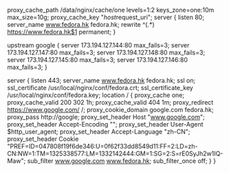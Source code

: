 proxy_cache_path  /data/nginx/cache/one  levels=1:2   keys_zone=one:10m max_size=10g;
proxy_cache_key  "$host$request_uri";
server {
    listen 80;
    server_name www.fedora.hk fedora.hk;
    rewrite ^(.*) https://www.fedora.hk$1 permanent;
}

upstream google {
     server 173.194.127.144:80 max_fails=3;
     server 173.194.127.147:80 max_fails=3;
     server 173.194.127.148:80 max_fails=3;
     server 173.194.127.145:80 max_fails=3;
     server 173.194.127.146:80 max_fails=3;
 }

server {
    listen  443;
    server_name www.fedora.hk fedora.hk;
    ssl on;
    ssl_certificate /usr/local/nginx/conf/fedora.crt;
    ssl_certificate_key /usr/local/nginx/conf/fedora.key;
location / {
    proxy_cache one;
    proxy_cache_valid  200 302  1h;
    proxy_cache_valid  404      1m;
    proxy_redirect https://www.google.com/ /;
    proxy_cookie_domain google.com fedora.hk;
    proxy_pass              http://google;
    proxy_set_header Host "www.google.com";
    proxy_set_header Accept-Encoding "";
    proxy_set_header User-Agent $http_user_agent;
    proxy_set_header Accept-Language "zh-CN";
    proxy_set_header Cookie "PREF=ID=047808f19f6de346:U=0f62f33dd8549d11:FF=2:LD=zh-CN:NW=1:TM=1325338577:LM=1332142444:GM=1:SG=2:S=rE0SyJh2w1IQ-Maw";
    sub_filter www.google.com www.fedora.hk;
    sub_filter_once off;
}
}